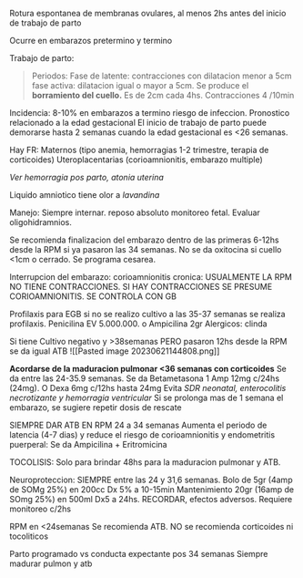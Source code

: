 Rotura espontanea de membranas ovulares, al menos 2hs  antes del inicio de trabajo de parto

Ocurre en embarazos pretermino y termino


Trabajo de parto:
>Periodos: 
>Fase de latente: contracciones con dilatacion menor a 5cm
>fase activa: dilatacion igual o mayor a 5cm. Se produce el **borramiento del cuello.**
>Es de 2cm cada 4hs. Contracciones 4 /10min

Incidencia:
8-10% en embarazos a termino
riesgo de infeccion. Pronostico relacionado a la edad gestacional
El inicio de trabajo de parto puede demorarse hasta 2 semanas cuando la edad gestacional es <26 semanas.

Hay FR:
Maternos (tipo anemia, hemorragias 1-2 trimestre, terapia de corticoides)
Uteroplacentarias (corioamnionitis, embarazo multiple)

*Ver hemorragia pos parto, atonia uterina*

Liquido amniotico tiene olor a *lavandina*


Manejo:
Siempre internar.
reposo absoluto
monitoreo fetal.
Evaluar oligohidramnios.

Se recomienda finalizacion del embarazo dentro de las primeras 6-12hs desde la RPM si ya pasaron las 34 semanas.
No se da oxitocina si cuello <1cm o cerrado. Se programa cesarea.

Interrupcion del embarazo:
corioamnionitis cronica: USUALMENTE LA RPM NO TIENE CONTRACCIONES. SI HAY CONTRACCIONES SE PRESUME CORIOAMNIONITIS. SE CONTROLA CON GB

Profilaxis para EGB
si no se realizo cultivo a las 35-37 semanas se realiza profilaxis.
Penicilina EV 5.000.000. o Ampicilina 2gr
Alergicos: clinda

Si tiene Cultivo negativo y >38semanas PERO pasaron 12hs desde la RPM se da igual ATB
![[Pasted image 20230621144808.png]]

**Acordarse de la maduracion pulmonar <36 semanas con corticoides**
Se da entre las 24-35.9 semanas. 
Se da Betametasona 1 Amp 12mg c/24hs (24mg).  O Dexa 6mg c/12hs hasta 24mg
Evita *SDR neonatal, enterocolitis necrotizante y hemorragia ventricular*
Si se prolonga mas de 1 semana el embarazo, se sugiere repetir dosis de rescate

SIEMPRE DAR ATB EN RPM 24 a 34 semanas
Aumenta el periodo de latencia (4-7 dias) y reduce el riesgo de corioamnionitis y endometritis puerperal:
Se da Ampicilina + Eritromicina

TOCOLISIS:
Solo para brindar 48hs para la maduracion pulmonar y ATB.

Neuroproteccion:
SIEMPRE entre las 24 y 31,6 semanas.
Bolo de 5gr (4amp de SOMg 25%) en 200cc Dx 5% a 10-15min
Mantenimiento 20gr (16amp de SOmg 25%) en 500ml Dx5 a 24hs.
RECORDAR, efectos adversos. Requiere monitoreo c/2hs


RPM en <24semanas
Se recomienda ATB. 
NO se recomienda corticoides ni tocoliticos


Parto programado vs conducta expectante pos 34 semanas
Siempre madurar pulmon y atb




